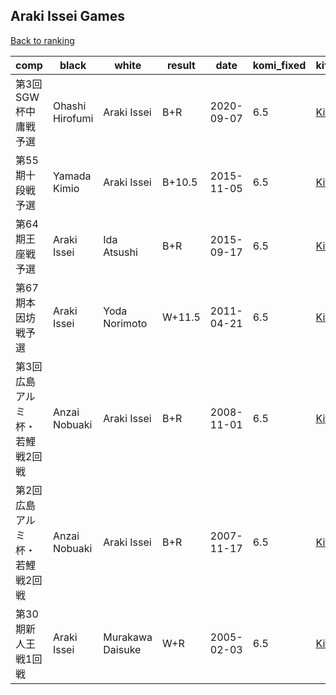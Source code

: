 ## Araki Issei Games

[Back to ranking](index.md)




| **comp** | **black** | **white** | **result** | **date** | **komi_fixed** | **kifu** | 
| --- | --- | --- | --- | --- | --- | --- |
| 第3回SGW杯中庸戦予選 | Ohashi Hirofumi | Araki Issei | B+R | 2020-09-07 | 6.5 | [Kifu](https://kifudepot.net/kifucontents.php?id=QWF4OuhhauScgummav6mfg%3D%3D) | 
| 第55期十段戦予選 | Yamada Kimio | Araki Issei | B+10.5 | 2015-11-05 | 6.5 | [Kifu](https://kifudepot.net/kifucontents.php?id=L9XQXSGYOgr3pdy0JVN7Xw%3D%3D) | 
| 第64期王座戦予選 | Araki Issei | Ida Atsushi | B+R | 2015-09-17 | 6.5 | [Kifu](https://kifudepot.net/kifucontents.php?id=XT0%2BxBXqc%2BfvzLzkDj7sFw%3D%3D) | 
| 第67期本因坊戦予選 | Araki Issei | Yoda Norimoto | W+11.5 | 2011-04-21 | 6.5 | [Kifu](https://kifudepot.net/kifucontents.php?id=7OrG0KhI6TdZJ618OJsMow%3D%3D) | 
| 第3回広島アルミ杯・若鯉戦2回戦 | Anzai Nobuaki | Araki Issei | B+R | 2008-11-01 | 6.5 | [Kifu](https://kifudepot.net/kifucontents.php?id=afds%2Blsm%2FDzKIpHg%2FcCICA%3D%3D) | 
| 第2回広島アルミ杯・若鯉戦2回戦 | Anzai Nobuaki | Araki Issei | B+R | 2007-11-17 | 6.5 | [Kifu](https://kifudepot.net/kifucontents.php?id=dZa9%2FBrBVx7Pv%2FuMeSXtvA%3D%3D) | 
| 第30期新人王戦1回戦 | Araki Issei | Murakawa Daisuke | W+R | 2005-02-03 | 6.5 | [Kifu](https://kifudepot.net/kifucontents.php?id=G8hODLpm4gORPBBo3bsVLw%3D%3D) |




